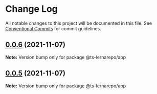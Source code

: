 # Change Log

All notable changes to this project will be documented in this file.
See [Conventional Commits](https://conventionalcommits.org) for commit guidelines.

## [0.0.6](https://github.com/Zronel/ts-lerna-repo/compare/@ts-lernarepo/app@0.0.5...@ts-lernarepo/app@0.0.6) (2021-11-07)

**Note:** Version bump only for package @ts-lernarepo/app





## [0.0.5](https://github.com/Zronel/ts-lerna-repo/compare/@ts-lernarepo/app@0.0.4...@ts-lernarepo/app@0.0.5) (2021-11-07)

**Note:** Version bump only for package @ts-lernarepo/app
